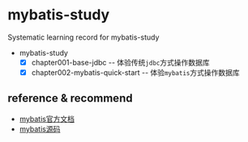 # mybatis-study

Systematic learning record for mybatis-study


- mybatis-study
   - [x] chapter001-base-jdbc     -- 体验传统`jdbc`方式操作数据库
   - [x] chapter002-mybatis-quick-start  -- 体验`mybatis`方式操作数据库

## reference & recommend
- [mybatis官方文档](http://www.mybatis.org/mybatis-3/zh/index.html)
- [mybatis源码](https://github.com/mybatis/mybatis-3)